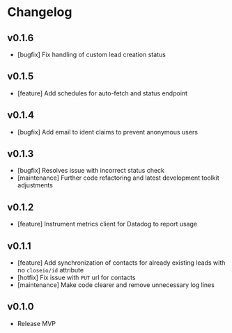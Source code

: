 # Changelog

## v0.1.6

- [bugfix] Fix handling of custom lead creation status

## v0.1.5

- [feature] Add schedules for auto-fetch and status endpoint

## v0.1.4

- [bugfix] Add email to ident claims to prevent anonymous users

## v0.1.3

- [bugfix] Resolves issue with incorrect status check
- [maintenance] Further code refactoring and latest development toolkit adjustments

## v0.1.2

- [feature] Instrument metrics client for Datadog to report usage

## v0.1.1

- [feature] Add synchronization of contacts for already existing leads with no `closeio/id` attribute
- [hotfix] Fix issue with `PUT` url for contacts
- [maintenance] Make code clearer and remove unnecessary log lines

## v0.1.0

- Release MVP